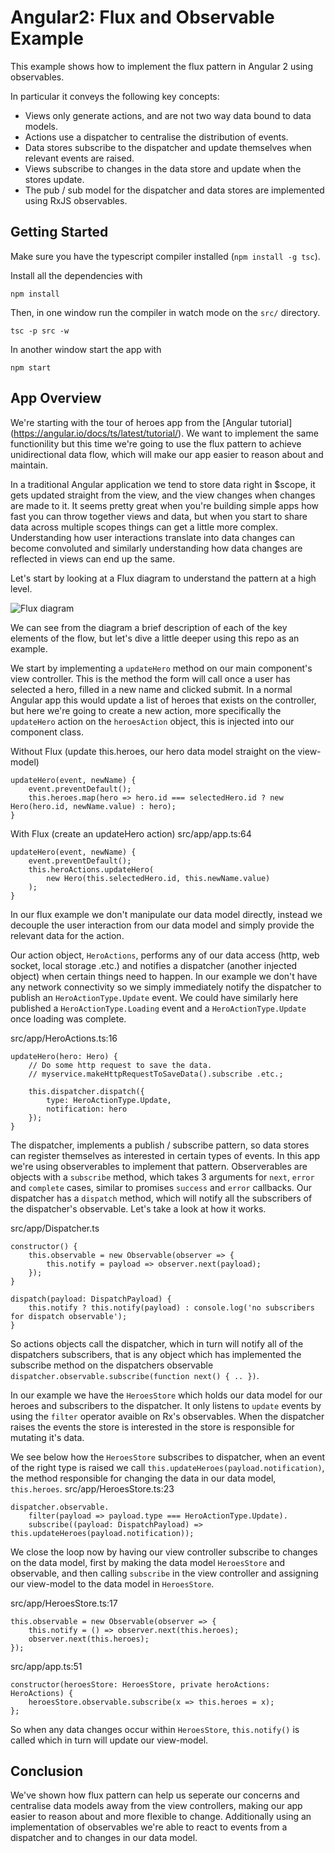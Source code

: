 Angular2: Flux and Observable Example
=====================================

This example shows how to implement the flux pattern in Angular 2 using observables.

In particular it conveys the following key concepts:
- Views only generate actions, and are not two way data bound to data models.
- Actions use a dispatcher to centralise the distribution of events.
- Data stores subscribe to the dispatcher and update themselves when relevant events are raised.
- Views subscribe to changes in the data store and update when the stores update.
- The pub / sub model for the dispatcher and data stores are implemented using RxJS observables.

Getting Started
---------------
Make sure you have the typescript compiler installed (`npm install -g tsc`).

Install all the dependencies with 
```
npm install
```

Then, in one window run the compiler in watch mode on the `src/` directory.
```
tsc -p src -w
```

In another window start the app with
```
npm start
```

App Overview
---------------

We're starting with the tour of heroes app from the [Angular tutorial] (https://angular.io/docs/ts/latest/tutorial/). We want to implement the same functionility but
this time we're going to use the flux pattern to achieve unidirectional data flow, which will make our app easier to reason about and maintain.

In a traditional Angular application we tend to store data right in $scope, it gets updated straight from the view, and the view changes when changes are made to it.
It seems pretty great when you're building simple apps how fast you can throw together views and data,
but when you start to share data across multiple scopes things can get a little more complex.
Understanding how user interactions translate into data changes can become convoluted and similarly understanding how data changes are reflected in views can end up the same. 

Let's start by looking at a Flux diagram to understand the pattern at a high level.

![Flux diagram](https://facebook.github.io/flux/img/flux-simple-f8-diagram-explained-1300w.png)  

We can see from the diagram a brief description of each of the key elements of the flow, but let's dive a little deeper using this repo as an example.

We start by implementing a `updateHero` method on our main component's view controller. This is the method the form will call once a user has selected a hero, filled in a new name and clicked submit.
In a normal Angular app this would update a list of heroes that exists on the controller, but here we're going to create a new action, more specifically the `updateHero` action on the `heroesAction` object, this is injected into our component class.

Without Flux (update this.heroes, our hero data model straight on the view-model)
```
updateHero(event, newName) {
	event.preventDefault();
	this.heroes.map(hero => hero.id === selectedHero.id ? new Hero(hero.id, newName.value) : hero);
}
```

With Flux (create an updateHero action)
src/app/app.ts:64
```
updateHero(event, newName) {
	event.preventDefault();
	this.heroActions.updateHero(
		new Hero(this.selectedHero.id, this.newName.value)
	);
}
```

In our flux example we don't manipulate our data model directly, instead we decouple the user interaction from our data model and simply provide the relevant data for the action.

Our action object, `HeroActions`, performs any of our data access (http, web socket, local storage .etc.) and notifies a dispatcher (another injected object) when certain things need to happen.
In our example we don't have any network connectivity so we simply immediately notify the dispatcher to publish an `HeroActionType.Update` event.
We could have similarly here published a `HeroActionType.Loading` event and a `HeroActionType.Update` once loading was complete.

src/app/HeroActions.ts:16
```
updateHero(hero: Hero) {
	// Do some http request to save the data.
	// myservice.makeHttpRequestToSaveData().subscribe .etc.;
	
	this.dispatcher.dispatch({
		type: HeroActionType.Update,
		notification: hero
	});
}
```

The dispatcher, implements a publish / subscribe pattern, so data stores can register themselves as interested in certain types of events.
In this app we're using observerables to implement that pattern. Observerables are objects with a `subscribe` method, which takes 3 arguments for `next`, `error` and `complete` cases, similar to promises `success` and `error` callbacks.
Our dispatcher has a `dispatch` method, which will notify all the subscribers of the dispatcher's observable. Let's take a look at how it works.

src/app/Dispatcher.ts
```
constructor() {
	this.observable = new Observable(observer => {
		this.notify = payload => observer.next(payload); 
	});
}

dispatch(payload: DispatchPayload) {
	this.notify ? this.notify(payload) : console.log('no subscribers for dispatch observable');
}
```

So actions objects call the dispatcher, which in turn will notify all of the dispatchers subscribers, that is any object which has implemented the subscribe method on the dispatchers observable `dispatcher.observable.subscribe(function next() { .. })`.

In our example we have the `HeroesStore` which holds our data model for our heroes and subscribers to the dispatcher. It only listens to `update` events by using the `filter` operator avaible on Rx's observables. When the dispatcher raises the events the store is interested in the store is responsible for mutating it's data.

We see below how the `HeroesStore` subscribes to dispatcher, when an event of the right type is raised we call `this.updateHeroes(payload.notification)`, the method responsible for changing the data in our data model, `this.heroes`.
src/app/HeroesStore.ts:23
```
dispatcher.observable.
	filter(payload => payload.type === HeroActionType.Update).
	subscribe((payload: DispatchPayload) => this.updateHeroes(payload.notification));
``` 

We close the loop now by having our view controller subscribe to changes on the data model, first by making the data model `HeroesStore` and observable, and then calling `subscribe` in the view controller and assigning our view-model to the data model in `HeroesStore`.

src/app/HeroesStore.ts:17
```
this.observable = new Observable(observer => {
	this.notify = () => observer.next(this.heroes);    
	observer.next(this.heroes);
});
```

src/app/app.ts:51
```
constructor(heroesStore: HeroesStore, private heroActions: HeroActions) {
	heroesStore.observable.subscribe(x => this.heroes = x);
};
```

So when any data changes occur within `HeroesStore`, `this.notify()` is called which in turn will update our view-model.

Conclusion
-----------
We've shown how flux pattern can help us seperate our concerns and centralise data models away from the view controllers, making our app easier to reason about and more flexible to change.
Additionally using an implementation of observables we're able to react to events from a dispatcher and to changes in our data model.  
